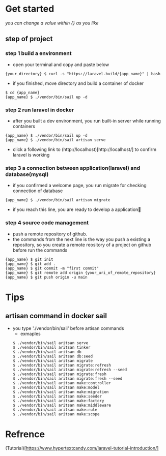 # Get started
*you can change a value within {} as you like*
## step of project
### step 1 build a environment
- open your terminal and copy and paste below
```
{your_directory} $ curl -s "https://laravel.build/{app_name}" | bash
```

- if you finished, move directory and build a container of docker
```
$ cd {app_name}
{app_name} $ ./vendor/bin/sail up -d
```
### step 2 run laravel in docker
- after you built a dev environment, you run built-in server while running containers
```
{app_name} $ ./vendor/bin/sail up -d
{app_name} $ ./vendor/bin/sail artisan serve
```
- click a following link to (http://localhost)[http://localhost/] to confirm laravel is working

### step 3 a connection between application(laravel) and database(mysql)
- if you confirmed a welcome page, you run migrate for checking connection of database
```
{app_name} $ ./vendor/bin/sail artisan migrate
```
- if you reach this line, you are ready to develop a application🎉

### step 4 source code management
- push a remote repository of github.
- the commands from the next line is the way you push a existing a repository, so you create a remote reository of a project on github before run the commands
```
{app_name} $ git init
{app_name} $ git add .
{app_name} $ git commit -m "first commit"
{app_name} $ git remote add origin {your_uri_of_remote_repository}
{app_name} $ git push origin -u main
```

# Tips
## artisan command in docker sail
- you type './vendor/bin/sail' before artisan commands
    - exmaples
    ```
    $ ./vendor/bin/sail aritsan serve
    $ ./vendor/bin/sail aritsan tinker
    $ ./vendor/bin/sail aritsan db
    $ ./vendor/bin/sail aritsan db:seed
    $ ./vendor/bin/sail aritsan migrate
    $ ./vendor/bin/sail aritsan migrate:refresh
    $ ./vendor/bin/sail aritsan migrate:refresh --seed
    $ ./vendor/bin/sail aritsan migrate:fresh
    $ ./vendor/bin/sail aritsan migrate:fresh --seed
    $ ./vendor/bin/sail aritsan make:controller
    $ ./vendor/bin/sail aritsan make:model
    $ ./vendor/bin/sail aritsan make:migration
    $ ./vendor/bin/sail aritsan make:seeder
    $ ./vendor/bin/sail aritsan make:factory
    $ ./vendor/bin/sail aritsan make:middleware
    $ ./vendor/bin/sail aritsan make:rule
    $ ./vendor/bin/sail aritsan make:scope
    ```

# Refrence
(Tutorial)[https://www.hypertextcandy.com/laravel-tutorial-introduction/]

